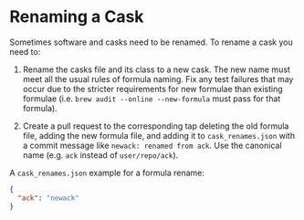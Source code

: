 # Renaming a Cask

Sometimes software and casks need to be renamed. To rename a cask
you need to:

1. Rename the casks file and its class to a new cask. The new name must meet all the usual rules of formula naming. Fix any test failures that may occur due to the stricter requirements for new formulae than existing formulae (i.e. `brew audit --online --new-formula` must pass for that formula).

2. Create a pull request to the corresponding tap deleting the old formula file, adding the new formula file, and adding it to `cask_renames.json` with a commit message like `newack: renamed from ack`. Use the canonical name (e.g. `ack` instead of `user/repo/ack`).

A `cask_renames.json` example for a formula rename:

```json
{
  "ack": "newack"
}
```
